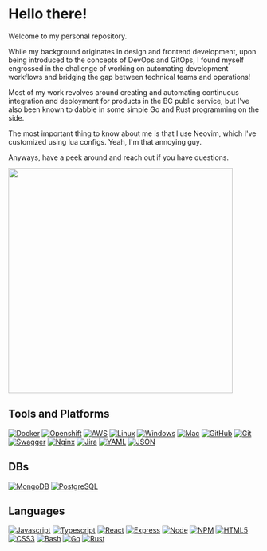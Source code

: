 # Hello there!

Welcome to my personal repository.

While my background originates in design and frontend development, upon being introduced to the concepts of DevOps and GitOps, I found myself engrossed in the challenge of working on automating development workflows and bridging the gap between technical teams and operations!

Most of my work revolves around creating and automating continuous integration and deployment for products in the BC public service, but I've also been known to dabble in some simple Go and Rust programming on the side.

The most important thing to know about me is that I use Neovim, which I've customized using lua configs. Yeah, I'm that annoying guy.

Anyways, have a peek around and reach out if you have questions.

<img width="450" src="https://github-readme-stats.vercel.app/api?username=bottle7&theme=gruvbox">

## Tools and Platforms

[![Docker](https://img.shields.io/badge/Docker-323330?style=for-the-badge&logo=docker&logoColor=blue)](https://www.docker.com/)
[![Openshift](https://img.shields.io/badge/Openshift-323330?style=for-the-badge&logo=redhatopenshift&logoColor=red)](https://docs.openshift.com/)
[![AWS](https://img.shields.io/badge/aws-323330?style=for-the-badge&logo=amazon&logoColor=gold)](https://aws.amazon.com/)
[![Linux](https://img.shields.io/badge/Linux-323330?style=for-the-badge&logo=linux&logoColor=white)](https://en.wikipedia.org/wiki/Linux)
[![Windows](https://img.shields.io/badge/Windows-323330?style=for-the-badge&logo=windows&logoColor=blue)](https://en.wikipedia.org/wiki/Microsoft_Windows)
[![Mac](https://img.shields.io/badge/Mac-323330?style=for-the-badge&logo=apple&logoColor=white)](https://en.wikipedia.org/wiki/MacOS)
[![GitHub](https://img.shields.io/badge/github-323330?style=for-the-badge&logo=github&logoColor=white)](https://github.com/)
[![Git](https://img.shields.io/badge/git-323330?style=for-the-badge&logo=git&logoColor=red)](https://git-scm.com/)
[![Swagger](https://img.shields.io/badge/swagger-323330?style=for-the-badge&logo=swagger&logoColor=green)](https://swagger.io/)
[![Nginx](https://img.shields.io/badge/Nginx-323330?style=for-the-badge&logo=Nginx&logoColor=green)](https://www.nginx.com/)
[![Jira](https://img.shields.io/badge/jira-323330?style=for-the-badge&logo=jira&logoColor=blue)](https://www.atlassian.com/software/jira)
[![YAML](https://img.shields.io/badge/YAML-323330?style=for-the-badge&logo=YAML&logoColor=orange)](https://yaml.org/)
[![JSON](https://img.shields.io/badge/JSON-323330?style=for-the-badge&logo=json&logoColor=yellow)](https://www.json.org/json-en.html)

## DBs

[![MongoDB](https://img.shields.io/badge/MongoDB-323330?style=for-the-badge&logo=mongodb&logoColor=green)](https://www.mongodb.com/)
[![PostgreSQL](https://img.shields.io/badge/PostgreSQL-323330?style=for-the-badge&logo=postgresql&logoColor=blue)](https://www.postgresql.org/)

## Languages

[![Javascript](https://img.shields.io/badge/JavaScript-323330?style=for-the-badge&logo=javascript&logoColor=F7DF1E)](https://developer.mozilla.org/en-US/docs/Web/JavaScript)
[![Typescript](https://img.shields.io/badge/TypeScript-323330?style=for-the-badge&logo=typescript&logoColor=blue)](https://www.typescriptlang.org/)
[![React](https://img.shields.io/badge/React-323330?style=for-the-badge&logo=react&logoColor=blue)](https://react.dev/)
[![Express](https://img.shields.io/badge/Express-323330?style=for-the-badge&logo=Express&logoColor=F7DF1E)](https://expressjs.com/)
[![Node](https://img.shields.io/badge/Node.js-323330?style=for-the-badge&logo=node.js&logoColor=green)](https://nodejs.org/en)
[![NPM](https://img.shields.io/badge/npm-323330?style=for-the-badge&logo=npm&logoColor=red)](https://www.npmjs.com/)
[![HTML5](https://img.shields.io/badge/HTML5-323330?style=for-the-badge&logo=html5&logoColor=red)](https://developer.mozilla.org/en-US/docs/Glossary/HTML5)
[![CSS3](https://img.shields.io/badge/CSS3-323330?style=for-the-badge&logo=css3&logoColor=blue)](https://developer.mozilla.org/en-US/docs/Web/CSS)
[![Bash](https://img.shields.io/badge/Bash-323330?style=for-the-badge&logo=gnubash&logoColor=white)](https://www.gnu.org/software/bash/)
[![Go](https://img.shields.io/badge/Go-323330?style=for-the-badge&logo=go&logoColor=blue)](https://go.dev/)
[![Rust](https://img.shields.io/badge/Rust-323330?style=for-the-badge&logo=rust&logoColor=orange)](https://www.rust-lang.org/)
